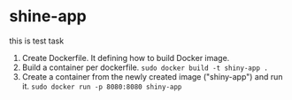# shine-app
this is test task

1. Create Dockerfile. It defining how to build Docker image.
2. Build a container per dockerfile.
``sudo docker build -t shiny-app . ``
3. Create a container from the newly created image ("shiny-app") and run it.
``sudo docker run -p 8080:8080 shiny-app``

